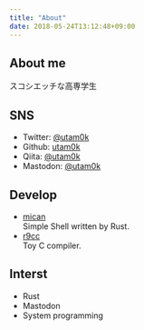 ```yaml
---
title: "About"
date: 2018-05-24T13:12:48+09:00
---
```


## About me
スコシエッチな高専学生

## SNS
- Twitter: [@utam0k](https://twitter.com/utam0k)
- Github: [utam0k](https://github.com/utam0k)
- Qiita: [@utam0k](https://qiita.com/utam0k)
- Mastodon: [@utam0k](https://friends.nico/@utam0k)

## Develop
- [mican](https://github.com/utam0k/mican)  
Simple Shell written by Rust.
- [r9cc](https://github.com/utam0k/r9cc)  
Toy C compiler.

## Interst
- Rust
- Mastodon
- System programming

